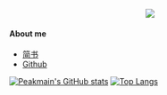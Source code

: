 <p align="center">
  <img src="https://user-images.githubusercontent.com/26482737/137117472-3bf2a64d-79e5-46f5-85e8-f43265599988.png"  />
</p>


#### About me
- [简书](https://www.jianshu.com/u/3ff32f5aea98)
- [Github](https://github.com/Peakmain)

[![Peakmain's GitHub stats](https://github-readme-stats.vercel.app/api?username=Peakmain&hide=contribs&theme=merko&show_icons=true)](https://github.com/peakmain)
[![Top Langs](https://github-readme-stats.vercel.app/api/top-langs/?username=Peakmain&layout=compact&theme=merko)](https://github.com/peakmain)
